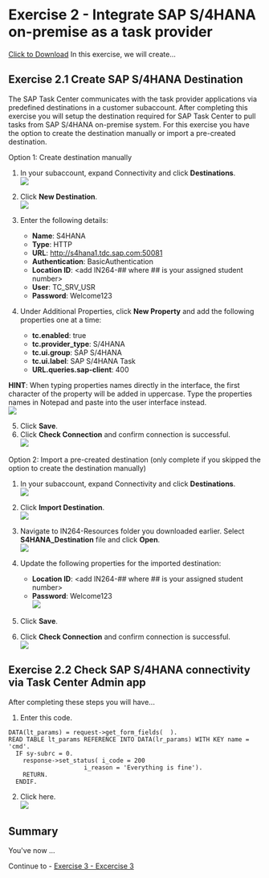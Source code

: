# Exercise 2 - Integrate SAP S/4HANA on-premise as a task provider

<a href="https://github.com/SAP-samples/teched2022-IN264/raw/main/exercises/ex2/S4HANA_Destination.zip" download>Click to Download</a>
In this exercise, we will create...

## Exercise 2.1 Create SAP S/4HANA Destination

The SAP Task Center communicates with the task provider applications via predefined destinations in a customer subaccount.  After completing this exercise you will setup the destination required for SAP Task Center to pull tasks from SAP S/4HANA on-premise system.  For this exercise you have the option to create the destination manually or import a pre-created destination.  

Option 1: Create destination manually

1. In your subaccount, expand Connectivity and click **Destinations**.
<br>![](/exercises/ex2/images/S4Destination1.png)

2.	Click **New Destination**.
<br>![](/exercises/ex2/images/S4Destination2.png)

3. Enter the following details:
    * __Name__: S4HANA
    * __Type__: HTTP
    * __URL__: http://s4hana1.tdc.sap.com:50081
    * __Authentication__: BasicAuthentication
    * __Location ID__: &lt;add IN264-## where ## is your assigned student number&gt;
    * __User__: TC_SRV_USR
    * __Password__: Welcome123
   
 4. Under Additional Properties, click **New Property** and add the following properties one at a time:
    * __tc.enabled__: true
    * __tc.provider_type__: S/4HANA
    * __tc.ui.group__: SAP S/4HANA
    * __tc.ui.label__: SAP S/4HANA Task
    * __URL.queries.sap-client__: 400
    
**HINT**: When typing properties names directly in the interface, the first character of the property will be added in uppercase. Type the properties names in Notepad and paste into the user interface instead.
<br>![](/exercises/ex2/images/S4Destination3.png)

 5. Click **Save**.
 6. Click **Check Connection** and confirm connection is successful.
 <br>![](/exercises/ex2/images/S4Destination5.png)
 
 
Option 2: Import a pre-created destination (only complete if you skipped the option to create the destination manually)

1. In your subaccount, expand Connectivity and click **Destinations**.
<br>![](/exercises/ex2/images/S4Destination1.png)

2.	Click **Import Destination**.
<br>![](/exercises/ex2/images/S4Destination4-1.png)

3. Navigate to IN264-Resources folder you downloaded earlier.  Select **S4HANA_Destination** file and click **Open**.
<br>![](/exercises/ex2/images/SelectDestforImport.png)

5. Update the following properties for the imported destination:
   * __Location ID__: &lt;add IN264-## where ## is your assigned student number&gt;
   * __Password__: Welcome123
<br>![](/exercises/ex2/images/S4Destination4.png)
5. Click **Save**.
6. Click **Check Connection** and confirm connection is successful.
 <br>![](/exercises/ex2/images/S4Destination5.png)
 
 
## Exercise 2.2 Check SAP S/4HANA connectivity via Task Center Admin app

After completing these steps you will have...


1.	Enter this code.
```abap
DATA(lt_params) = request->get_form_fields(  ).
READ TABLE lt_params REFERENCE INTO DATA(lr_params) WITH KEY name = 'cmd'.
  IF sy-subrc = 0.
    response->set_status( i_code = 200
                     i_reason = 'Everything is fine').
    RETURN.
  ENDIF.

```

2.	Click here.
<br>![](/exercises/ex2/images/02_02_0010.png)

## Summary

You've now ...

Continue to - [Exercise 3 - Excercise 3 ](../ex3/README.md)
